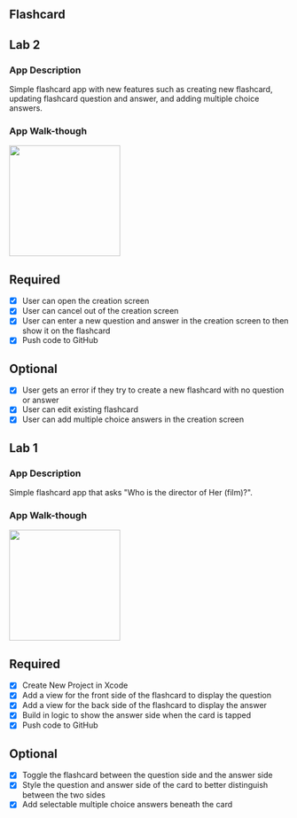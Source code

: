 ## Flashcard

## Lab 2

### App Description
Simple flashcard app with new features such as creating new flashcard, updating flashcard question and answer, and adding multiple choice answers. 

### App Walk-though
<img src="http://g.recordit.co/J2DZvpA3vb.gif" width=200><br>

## Required
- [x] User can open the creation screen
- [x] User can cancel out of the creation screen
- [x] User can enter a new question and answer in the creation screen to then show it on the flashcard
- [x] Push code to GitHub
## Optional
- [x] User gets an error if they try to create a new flashcard with no question or answer
- [x] User can edit existing flashcard
- [x] User can add multiple choice answers in the creation screen

## Lab 1

### App Description
Simple flashcard app that asks "Who is the director of Her (film)?". 

### App Walk-though

<img src="http://g.recordit.co/WrCx4ItAyD.gif" width=200><br>


## Required
- [x] Create New Project in Xcode
- [x] Add a view for the front side of the flashcard to display the question
- [x] Add a view for the back side of the flashcard to display the answer
- [x] Build in logic to show the answer side when the card is tapped
- [x] Push code to GitHub
## Optional
- [x] Toggle the flashcard between the question side and the answer side
- [x] Style the question and answer side of the card to better distinguish between the two sides
- [x] Add selectable multiple choice answers beneath the card
